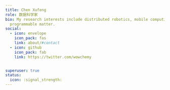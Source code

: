 ```yaml
---
title: Chen Xufeng
role: 数据科学家
bio: My research interests include distributed robotics, mobile computing and
  programmable matter.
social:
  - icon: envelope
    icon_pack: fas
    link: about/#contact
  - icon: github
    icon_pack: fab
    link: https://twitter.com/wowchemy


superuser: true
status:
  icon: :signal_strength:
---
```

